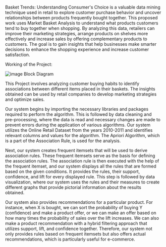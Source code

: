 Basket Trends: Understanding Consumer's Choice is a valuable data mining technique used in retail to explore customer purchase behavior and uncover relationships 
between products frequently bought together. This proposed work uses Market Basket Analysis to understand what products customers tend to buy together when shopping. 
By analyzing this data, retailers can improve their marketing strategies, arrange products on shelves more effectively and increase sales by offering complementary 
products to customers. The goal is to gain insights that help businesses make smarter decisions to enhance the shopping experience and increase customer satisfaction.

Working of the Project: 

![image](https://github.com/vbs30/Basket-Trends-Understanding-Consumer-s-Choice/assets/95699405/02a5892e-447c-4332-ba4d-0861cf92a5a4)
Block Diagram

This Project involves analyzing customer buying habits to identify associations between different items placed in their baskets. The insights obtained can be used by 
retail companies to develop marketing strategies and optimize sales.

Our system begins by importing the necessary libraries and packages required to perform the algorithm. This is followed by data cleaning and pre-processing, where the 
data is read and necessary changes are made to prevent errors during the application of various algorithms. Our system utilizes the Online Retail Dataset from the years 
2010-2011 and identifies relevant columns and values for the algorithm. The Apriori Algorithm, which is a part of the Association Rule, is used for the analysis.

Next, our system creates frequent itemsets that will be used to derive association rules. These frequent itemsets serve as the basis for defining the association rules. 
The association rule is then executed with the help of the frequent itemset, and our system displays all the rules that are formed based on the given conditions. 
It provides the rules, their support, confidence, and lift for every displayed rule. This step is followed by data visualization, where our system uses the rules and 
their measures to create different graphs that provide pictorial information about the results obtained.

Our system also provides recommendations for a particular product. For instance, when X is bought, we can sort the probability of buying Y (confidence) and make a 
product offer, or we can make an offer based on how many times the probability of sales over the lift increases. We can also make a product recommendation with a 
hybrid filtering approach that utilizes support, lift, and confidence together. Therefore, our system not only provides rules based on frequent itemsets but also 
offers actual recommendations, which is particularly useful for e-commerce.

